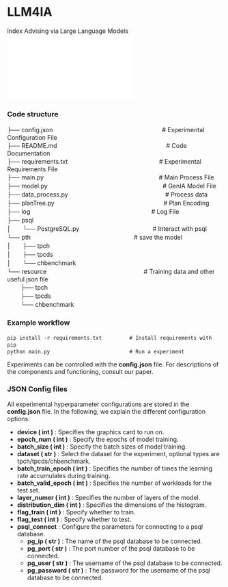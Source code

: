 
# LLM4IA
Index Advising via Large Language Models
![Framework overview of GenIA](./LLM4IA.pdf)

### Code structure
├── config.json　　　　　　　　　　　　　　　　　　 # Experimental Configuration File  
├── README.md　　　　　　　　　　　　　　　　　　   # Code Documentation  
├── requirements.txt　　　　　　　　　　　　　　　  # Experimental Requirements File  
├── main.py　　　　　　　　　　　　　　　　　　　   # Main Process File  
├── model.py　　　　　　　　　　　　　　　　　　　  # GenIA Model File  
├── data_process.py　　　　　　　　　　　　　　　　 # Process data                 
├── planTree.py　　　　　　　　　　　　　　　　　　 # Plan Encoding  
├── log　　　　　　　　　　　　　　　　　　　　     # Log File                  
├── psql　　　　　　　　　　　　　　　　　　　　      
│　　└──  PostgreSQL.py　　　　　　　　　　　　     # Interact with psql  
└── pth　　　　　　　　　　　　　　　　　					     # save the model               
│　　├── tpch                     
│　　├── tpcds                      
│　　└──  chbenchmark                      
└── resource　　　　　　　　　　　　　　　　			    # Training data and other useful json file             
　　 ├── tpch              
　　 ├── tpcds                  
　　 └── chbenchmark 
 
### Example workflow

```
pip install -r requirements.txt         # Install requirements with pip
python main.py					        # Run a experiment
```

Experiments can be controlled with the **config.json** file. For descriptions of the components and functioning, consult our paper.



### JSON Config files

All experimental hyperparameter configurations are stored in the **config.json** file. In the following, we explain the different configuration options:

* **device ( int )** : Specifies the graphics card to run on.
* **epoch_num ( int )** : Specify the epochs of model training.
* **batch_size ( int )** : Specify the batch sizes of model training.
* **dataset ( str )** : Select the dataset for the experiment, optional types are tpch/tpcds/chbenchmark.
* **batch_train_epoch ( int )** : Specifies the number of times the learning rate accumulates during training.
* **batch_valid_epoch ( int )** : Specifies the number of workloads for the test set.
* **layer_numer ( int )** : Specifies the number of layers of the model.
* **distribution_dim ( int )** : Specifies the dimensions of the histogram.
* **flag_train ( int )** : Specify whether to train.
* **flag_test ( int )** : Specify whether to test.
* **psql_connect** : Configure the parameters for connecting to a psql database.
  * **pg_ip ( str )** : The name of the psql database to be connected.
  * **pg_port ( str )** : The port number of the psql database to be connected.
  * **pg_user ( str )** : The username of the psql database to be connected.
  * **pg_password ( str )** : The password for the username of the psql database to be connected.
